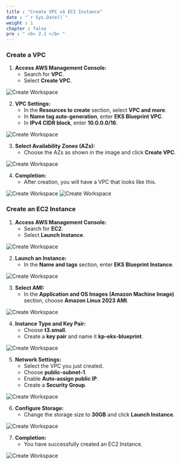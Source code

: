 ```yaml
---
title : "Create VPC và EC2 Instance"
date : "`r Sys.Date()`"
weight : 1
chapter : false
pre : " <b> 2.1 </b> "
---
```


### Create a VPC

1.  **Access AWS Management Console:**
    *   Search for **VPC**.
    *   Select **Create VPC**.

![Create Workspace](/public/images/2-prerequiste/2.1-createvpcec2/001-createvpcec2.png?featherlight=false&width=90pc)

2.  **VPC Settings:**
    *   In the **Resources to create** section, select **VPC and more**.
    *   In **Name tag auto-generation**, enter **EKS Blueprint VPC**.
    *   In **IPv4 CIDR block**, enter **10.0.0.0/16**.

![Create Workspace](/public/images/2-prerequiste/2.1-createvpcec2/002-createvpcec2.png?featherlight=false&width=30pc)

3.  **Select Availability Zones (AZs):**
    *   Choose the AZs as shown in the image and click **Create VPC**.

![Create Workspace](/public/images/2-prerequiste/2.1-createvpcec2/003-createvpcec2.png?featherlight=false&height=30pc)

4.  **Completion:**
    *   After creation, you will have a VPC that looks like this.

![Create Workspace](/public/images/2-prerequiste/2.1-createvpcec2/004-createvpcec2.png?featherlight=false&width=90pc) ![Create Workspace](/public/images/2-prerequiste/2.1-createvpcec2/005-createvpcec2.png?featherlight=false&width=90pc)

### Create an EC2 Instance

1.  **Access AWS Management Console:**
    *   Search for **EC2**.
    *   Select **Launch Instance**.

![Create Workspace](/public/images/2-prerequiste/2.1-createvpcec2/000-createvpcec2.png?featherlight=false&width=90pc)

2.  **Launch an Instance:**
    *   In the **Name and tags** section, enter **EKS Blueprint Instance**.

![Create Workspace](/public/images/2-prerequiste/2.1-createvpcec2/006-createvpcec2.png?featherlight=false&width=90pc)

3.  **Select AMI:**
    *   In the **Application and OS Images (Amazon Machine Image)** section, choose **Amazon Linux 2023 AMI**.

![Create Workspace](/public/images/2-prerequiste/2.1-createvpcec2/007-createvpcec2.png?featherlight=false&height=30pc)

4.  **Instance Type and Key Pair:**
    *   Choose **t3.small**.
    *   Create a **key pair** and name it **kp-eks-blueprint**.

![Create Workspace](/public/images/2-prerequiste/2.1-createvpcec2/008-createvpcec2.png?featherlight=false&height=30pc)

5.  **Network Settings:**
    *   Select the VPC you just created.
    *   Choose **public-subnet-1**.
    *   Enable **Auto-assign public IP**.
    *   Create a **Security Group**.

![Create Workspace](/public/images/2-prerequiste/2.1-createvpcec2/009-createvpcec2.png?featherlight=false&height=50pc)

6.  **Configure Storage:**
    *   Change the storage size to **30GB** and click **Launch Instance**.

![Create Workspace](/public/images/2-prerequiste/2.1-createvpcec2/010-createvpcec2.png?featherlight=false&width=90pc)

7.  **Completion:**
    *   You have successfully created an EC2 Instance.

![Create Workspace](/public/images/2-prerequiste/2.1-createvpcec2/011-createvpcec2.png?featherlight=false&width=90pc)
